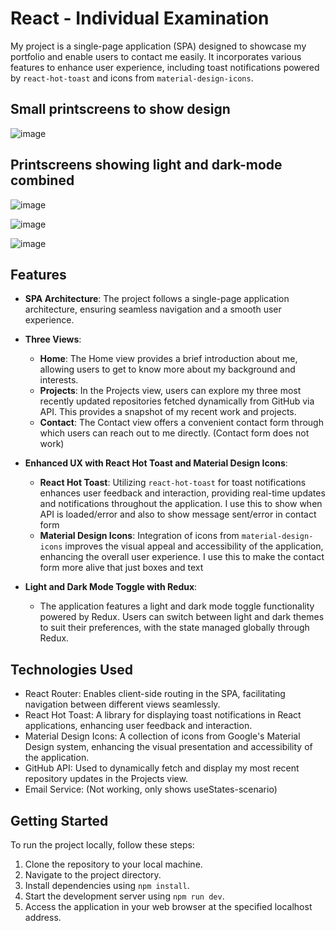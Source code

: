 # React - Individual Examination

My project is a single-page application (SPA) designed to showcase my portfolio and enable users to contact me easily. It incorporates various features to enhance user experience, including toast notifications powered by `react-hot-toast` and icons from `material-design-icons`.

## Small printscreens to show design
![image](https://github.com/abergstream/react-individual-examination/assets/64410668/16786a26-5117-4db8-9a6c-20bf8cff9f95)


## Printscreens showing light and dark-mode combined

![image](https://github.com/abergstream/react-individual-examination/assets/64410668/4e188d23-718d-410f-a76f-74990b1a38b2)


![image](https://github.com/abergstream/react-individual-examination/assets/64410668/dbcf9918-8667-48fa-89bc-54de6ee391dd)


![image](https://github.com/abergstream/react-individual-examination/assets/64410668/48d0aff0-c038-4910-926b-2c4847251dfb)


## Features

- **SPA Architecture**: The project follows a single-page application architecture, ensuring seamless navigation and a smooth user experience.
- **Three Views**:
  - **Home**: The Home view provides a brief introduction about me, allowing users to get to know more about my background and interests.
  - **Projects**: In the Projects view, users can explore my three most recently updated repositories fetched dynamically from GitHub via API. This provides a snapshot of my recent work and projects.
  - **Contact**: The Contact view offers a convenient contact form through which users can reach out to me directly. (Contact form does not work)
- **Enhanced UX with React Hot Toast and Material Design Icons**:

  - **React Hot Toast**: Utilizing `react-hot-toast` for toast notifications enhances user feedback and interaction, providing real-time updates and notifications throughout the application. I use this to show when API is loaded/error and also to show message sent/error in contact form
  - **Material Design Icons**: Integration of icons from `material-design-icons` improves the visual appeal and accessibility of the application, enhancing the overall user experience. I use this to make the contact form more alive that just boxes and text

- **Light and Dark Mode Toggle with Redux**:
  - The application features a light and dark mode toggle functionality powered by Redux. Users can switch between light and dark themes to suit their preferences, with the state managed globally through Redux.

## Technologies Used

- React Router: Enables client-side routing in the SPA, facilitating navigation between different views seamlessly.
- React Hot Toast: A library for displaying toast notifications in React applications, enhancing user feedback and interaction.
- Material Design Icons: A collection of icons from Google's Material Design system, enhancing the visual presentation and accessibility of the application.
- GitHub API: Used to dynamically fetch and display my most recent repository updates in the Projects view.
- Email Service: (Not working, only shows useStates-scenario)

## Getting Started

To run the project locally, follow these steps:

1. Clone the repository to your local machine.
2. Navigate to the project directory.
3. Install dependencies using `npm install`.
4. Start the development server using `npm run dev`.
5. Access the application in your web browser at the specified localhost address.

